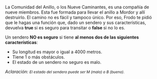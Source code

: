 <p>La Comunidad del Anillo, o los Nueve Caminantes, es una compañía de nueve miembros. Esta fue formada para llevar el anillo a Mordor y allí destruirlo. El camino no es fácil y tampoco único. Por eso, Frodo te pidió que le hagas una función que, dado un sendero y sus características, devuelva <b><b>true </b></b>si es seguro para transitar o <b><b>false </b></b>si no lo es. <br/></p><p>Un sendero <b><b>NO</b> es seguro</b> si tiene <b><b>al menos dos de las siguientes características</b></b>:</p><ul><li>Su longitud es mayor o igual a 4000 metros.​</li><li>Tiene 1 o más obstáculos.</li><li>El estado de un sendero no seguro es malo.</li></ul><p><i>Aclaración: <span style="font-size: 12px;text-align: left;float: none;">El estado del sendero puede ser M (malo) o B (bueno). </span></i><br/></p>